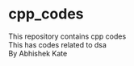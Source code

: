 # cpp_codes
This repository contains cpp codes
<br>
This has codes related to dsa
<br>
By Abhishek Kate
